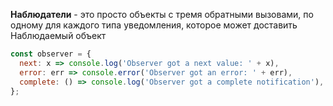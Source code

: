 **Наблюдатели** - это просто объекты с тремя обратными вызовами, по одному для каждого типа уведомления, которое может доставить Наблюдаемый объект

```js
const observer = {
  next: x => console.log('Observer got a next value: ' + x),
  error: err => console.error('Observer got an error: ' + err),
  complete: () => console.log('Observer got a complete notification'),
};
```


